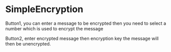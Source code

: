 # SimpleEncryption

Button1, you can enter a message to be encrypted
then you need to select a number which is used to encrypt the message

Button2, enter encrypted message then encryption key
the message will then be unencrypted.

